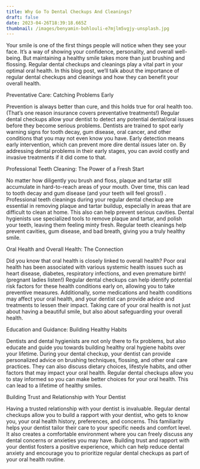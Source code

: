```yaml
---
title: Why Go To Dental Checkups And Cleanings?
draft: false
date: 2023-04-26T18:39:18.665Z
thumbnail: /images/benyamin-bohlouli-e7mjlm5vgjy-unsplash.jpg
---
```

Your smile is one of the first things people will notice when they see your face. It’s a way of showing your confidence, personality, and overall well-being. But maintaining a healthy smile takes more than just brushing and flossing. Regular dental checkups and cleanings play a vital part in your  optimal oral health. In this blog post, we’ll talk about the  importance of regular dental checkups and cleanings and how they can benefit your overall health.

Preventative Care: Catching Problems Early 

Prevention is always better than cure, and this holds true for oral health too. (That’s one reason insurance covers preventative treatments!) Regular dental checkups allow your dentist to detect any potential dental/oral issues before they become serious problems. Dentists are trained to spot early warning signs for tooth decay, gum disease, oral cancer, and other conditions that you may not even know you have. Early detection means early intervention, which can prevent more dire dental issues later on. By addressing dental problems in their early stages, you can avoid costly and invasive treatments if it did come to that. 

Professional Teeth Cleaning: The Power of a Fresh Start

 No matter how diligently you brush and floss, plaque and tartar still accumulate in hard-to-reach areas of your mouth. Over time, this can lead to tooth decay and gum disease (and your teeth will feel gross!) . Professional teeth cleanings during your regular dental checkup are essential in removing plaque and tartar buildup, especially in areas that are difficult to clean at home. This also can help prevent serious cavities. Dental hygienists use specialized tools to remove plaque and tartar, and polish your teeth, leaving them feeling minty fresh. Regular teeth cleanings help prevent cavities, gum disease, and bad breath, giving you a truly healthy smile.

Oral Health and Overall Health: The Connection

 Did you know that oral health is closely linked to overall health? Poor oral health has been associated with various systemic health issues such as heart disease, diabetes, respiratory infections, and even premature birth! (pregnant ladies listen!) Regular dental checkups can help identify potential risk factors for these health conditions early on, allowing you to take preventive measures. Additionally, some medications and health conditions may affect your oral health, and your dentist can provide advice and treatments to lessen their impact. Taking care of your oral health is not just about having a beautiful smile, but also about safeguarding your overall health. 

Education and Guidance: Building Healthy Habits 

Dentists and dental hygienists are not only there to fix problems, but also educate and guide you towards building healthy oral hygiene habits over your lifetime. During your dental checkup, your dentist can provide personalized advice on brushing techniques, flossing, and other oral care practices. They can also discuss dietary choices, lifestyle habits, and other factors that may impact your oral health.  Regular dental checkups allow you to stay informed so you can make better choices for your oral health. This can lead to a lifetime of healthy smiles.

Building Trust and Relationship with Your Dentist 

Having a trusted relationship with your dentist is invaluable. Regular dental checkups allow you to build a rapport with your dentist, who gets to know you, your oral health history, preferences, and concerns. This familiarity helps your dentist tailor their care to your specific needs and comfort level. It also creates a comfortable environment where you can freely discuss any dental concerns or anxieties you may have. Building trust and rapport with your dentist fosters a positive experience, which can help reduce dental anxiety and encourage you to prioritize regular dental checkups as part of your oral health routine.